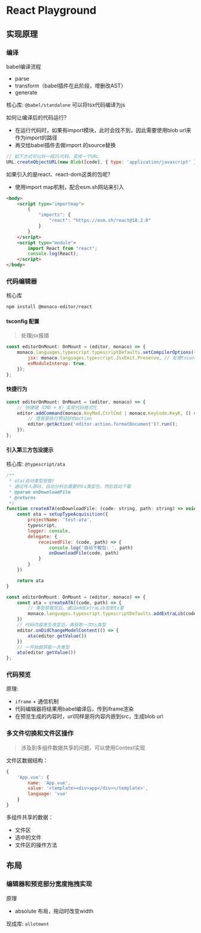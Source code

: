 # React Playground

## 实现原理

### 编译

babel编译流程
- parse
- transform（babel插件在此阶段，增删改AST）
- generate

核心库: `@babel/standalone` 可以将tsx代码编译为js

如何让编译后的代码运行?
- 在运行代码时，如果有import模块，此时会找不到，因此需要使用blob url来作为import的路径
- 再交给babel插件去做import 的source替换

```js
// 如下方式可以将一段JS代码，变成一个URL
URL.createObjectURL(new Blob([code], { type: 'application/javascript' }))
```

如果引入的是react、react-dom这类的包呢?

- 使用import map机制，配合esm.sh网站来引入

```html
<body>
    <script type="importmap">
        {
            "imports": {
                "react": "https://esm.sh/react@18.2.0"
            }
        }
    </script>
    <script type="module">
        import React from "react";
        console.log(React);
    </script>
</body>
```

### 代码编辑器

核心库

```bash
npm install @monaco-editor/react
```

#### tsconfig 配置

> 处理jsx报错

```jsx
const editorOnMount: OnMount = (editor, monaco) => {
    monaco.languages.typescript.typescriptDefaults.setCompilerOptions({
        jsx: monaco.languages.typescript.JsxEmit.Preserve, // 处理tsconfig对jsx的报错
        esModuleInterop: true,
    });
};
```

#### 快捷行为

```jsx
const editorOnMount: OnMount = (editor, monaco) => {
    // 快捷键（CMD + K）实现代码格式化
    editor.addCommand(monaco.KeyMod.CtrlCmd | monaco.KeyCode.KeyK, () => {
        // 底层是执行预设好的action
        editor.getAction('editor.action.formatDocument')?.run();
    });
};
```

#### 引入第三方包没提示

核心库: `@typescript/ata`

```js
/**
 * ata(自动类型获取)
 * 通过传入源码，自动分析出需要的ts类型包，然后自动下载
 * @param onDownloadFile 
 * @returns 
 */
function createATA(onDownloadFile: (code: string, path: string) => void) {
    const ata = setupTypeAcquisition({
        projectName: 'test-ata',
        typescript,
        logger: console,
        delegate: {
            receivedFile: (code, path) => {
                console.log('自动下载包: ', path)
                onDownloadFile(code, path)
            }
        }
    })

    return ata
}
```

```jsx
const editorOnMount: OnMount = (editor, monaco) => {
    const ata = createATA((code, path) => {
        // 类型获取完后，通过addExtraLib加到ts里
        monaco.languages.typescript.typescriptDefaults.addExtraLib(code, `file://${path}`)
    })
    // 代码内容发生改变后，再获取一次ts类型
    editor.onDidChangeModelContent(() => {
        ata(editor.getValue())
    })
    // 一开始就获取一次类型
    ata(editor.getValue())
};
```

### 代码预览

原理: 
- `iframe` + 通信机制
- 代码编辑器将结果用babel编译后，传到iframe渲染
- 在预览生成的内容时，url同样是将内容内嵌到src，生成blob url

### 多文件切换和文件区操作

> 涉及到多组件数据共享的问题，可以使用Context实现

文件区数据结构：

```js
{
    'App.vue': {
        name: 'App.vue',
        value: '<template><div>app</div></template>',
        language: 'vue'
    }
}
```

多组件共享的数据：
- 文件区
- 选中的文件
- 文件区的操作方法


## 布局

### 编辑器和预览部分宽度拖拽实现

原理
- absolute 布局，拖动时改变width

现成库: `allotment`